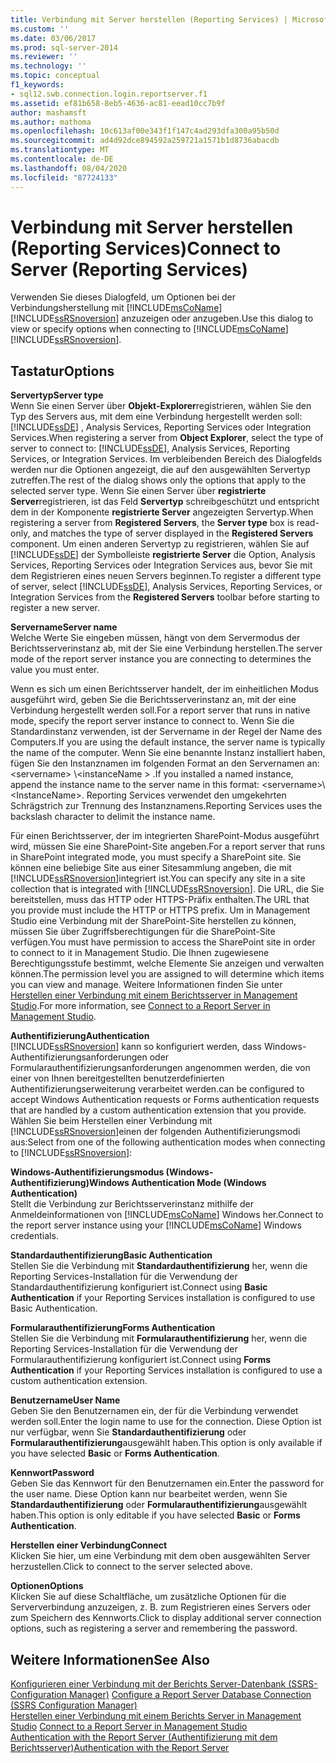 ```yaml
---
title: Verbindung mit Server herstellen (Reporting Services) | Microsoft-Dokumentation
ms.custom: ''
ms.date: 03/06/2017
ms.prod: sql-server-2014
ms.reviewer: ''
ms.technology: ''
ms.topic: conceptual
f1_keywords:
- sql12.swb.connection.login.reportserver.f1
ms.assetid: ef81b658-8eb5-4636-ac81-eead10cc7b9f
author: mashamsft
ms.author: mathoma
ms.openlocfilehash: 10c613af00e343f1f147c4ad293dfa300a95b50d
ms.sourcegitcommit: ad4d92dce894592a259721a1571b1d8736abacdb
ms.translationtype: MT
ms.contentlocale: de-DE
ms.lasthandoff: 08/04/2020
ms.locfileid: "87724133"
---
```

# <a name="connect-to-server-reporting-services"></a><span data-ttu-id="d0282-102">Verbindung mit Server herstellen (Reporting Services)</span><span class="sxs-lookup"><span data-stu-id="d0282-102">Connect to Server (Reporting Services)</span></span>
  <span data-ttu-id="d0282-103">Verwenden Sie dieses Dialogfeld, um Optionen bei der Verbindungsherstellung mit [!INCLUDE[msCoName](../includes/msconame-md.md)] [!INCLUDE[ssRSnoversion](../includes/ssrsnoversion-md.md)] anzuzeigen oder anzugeben.</span><span class="sxs-lookup"><span data-stu-id="d0282-103">Use this dialog to view or specify options when connecting to [!INCLUDE[msCoName](../includes/msconame-md.md)] [!INCLUDE[ssRSnoversion](../includes/ssrsnoversion-md.md)].</span></span>  
  
## <a name="options"></a><span data-ttu-id="d0282-104">Tastatur</span><span class="sxs-lookup"><span data-stu-id="d0282-104">Options</span></span>  
 <span data-ttu-id="d0282-105">**Servertyp**</span><span class="sxs-lookup"><span data-stu-id="d0282-105">**Server type**</span></span>  
 <span data-ttu-id="d0282-106">Wenn Sie einen Server über **Objekt-Explorer**registrieren, wählen Sie den Typ des Servers aus, mit dem eine Verbindung hergestellt werden soll: [!INCLUDE[ssDE](../includes/ssde-md.md)] , Analysis Services, Reporting Services oder Integration Services.</span><span class="sxs-lookup"><span data-stu-id="d0282-106">When registering a server from **Object Explorer**, select the type of server to connect to: [!INCLUDE[ssDE](../includes/ssde-md.md)], Analysis Services, Reporting Services, or Integration Services.</span></span> <span data-ttu-id="d0282-107">Im verbleibenden Bereich des Dialogfelds werden nur die Optionen angezeigt, die auf den ausgewählten Servertyp zutreffen.</span><span class="sxs-lookup"><span data-stu-id="d0282-107">The rest of the dialog shows only the options that apply to the selected server type.</span></span> <span data-ttu-id="d0282-108">Wenn Sie einen Server über **registrierte Server**registrieren, ist das Feld **Servertyp** schreibgeschützt und entspricht dem in der Komponente **registrierte Server** angezeigten Servertyp.</span><span class="sxs-lookup"><span data-stu-id="d0282-108">When registering a server from **Registered Servers**, the **Server type** box is read-only, and matches the type of server displayed in the **Registered Servers** component.</span></span> <span data-ttu-id="d0282-109">Um einen anderen Servertyp zu registrieren, wählen Sie auf [!INCLUDE[ssDE](../includes/ssde-md.md)] der Symbolleiste **registrierte Server** die Option, Analysis Services, Reporting Services oder Integration Services aus, bevor Sie mit dem Registrieren eines neuen Servers beginnen.</span><span class="sxs-lookup"><span data-stu-id="d0282-109">To register a different type of server, select [!INCLUDE[ssDE](../includes/ssde-md.md)], Analysis Services, Reporting Services, or Integration Services from the **Registered Servers** toolbar before starting to register a new server.</span></span>  
  
 <span data-ttu-id="d0282-110">**Servername**</span><span class="sxs-lookup"><span data-stu-id="d0282-110">**Server name**</span></span>  
 <span data-ttu-id="d0282-111">Welche Werte Sie eingeben müssen, hängt von dem Servermodus der Berichtsserverinstanz ab, mit der Sie eine Verbindung herstellen.</span><span class="sxs-lookup"><span data-stu-id="d0282-111">The server mode of the report server instance you are connecting to determines the value you must enter.</span></span>  
  
 <span data-ttu-id="d0282-112">Wenn es sich um einen Berichtsserver handelt, der im einheitlichen Modus ausgeführt wird, geben Sie die Berichtsserverinstanz an, mit der eine Verbindung hergestellt werden soll.</span><span class="sxs-lookup"><span data-stu-id="d0282-112">For a report server that runs in native mode, specify the report server instance to connect to.</span></span> <span data-ttu-id="d0282-113">Wenn Sie die Standardinstanz verwenden, ist der Servername in der Regel der Name des Computers.</span><span class="sxs-lookup"><span data-stu-id="d0282-113">If you are using the default instance, the server name is typically the name of the computer.</span></span> <span data-ttu-id="d0282-114">Wenn Sie eine benannte Instanz installiert haben, fügen Sie den Instanznamen im folgenden Format an den Servernamen an: \<servername> \\<instanceName \> .</span><span class="sxs-lookup"><span data-stu-id="d0282-114">If you installed a named instance, append the instance name to the server name in this format: \<servername>\\<InstanceName\>.</span></span> <span data-ttu-id="d0282-115">Reporting Services verwendet den umgekehrten Schrägstrich zur Trennung des Instanznamens.</span><span class="sxs-lookup"><span data-stu-id="d0282-115">Reporting Services uses the backslash character to delimit the instance name.</span></span>  
  
 <span data-ttu-id="d0282-116">Für einen Berichtsserver, der im integrierten SharePoint-Modus ausgeführt wird, müssen Sie eine SharePoint-Site angeben.</span><span class="sxs-lookup"><span data-stu-id="d0282-116">For a report server that runs in SharePoint integrated mode, you must specify a SharePoint site.</span></span> <span data-ttu-id="d0282-117">Sie können eine beliebige Site aus einer Sitesammlung angeben, die mit [!INCLUDE[ssRSnoversion](../includes/ssrsnoversion-md.md)]integriert ist.</span><span class="sxs-lookup"><span data-stu-id="d0282-117">You can specify any site in a site collection that is integrated with [!INCLUDE[ssRSnoversion](../includes/ssrsnoversion-md.md)].</span></span> <span data-ttu-id="d0282-118">Die URL, die Sie bereitstellen, muss das HTTP oder HTTPS-Präfix enthalten.</span><span class="sxs-lookup"><span data-stu-id="d0282-118">The URL that you provide must include the HTTP or HTTPS prefix.</span></span> <span data-ttu-id="d0282-119">Um in Management Studio eine Verbindung mit der SharePoint-Site herstellen zu können, müssen Sie über Zugriffsberechtigungen für die SharePoint-Site verfügen.</span><span class="sxs-lookup"><span data-stu-id="d0282-119">You must have permission to access the SharePoint site in order to connect to it in Management Studio.</span></span> <span data-ttu-id="d0282-120">Die Ihnen zugewiesene Berechtigungsstufe bestimmt, welche Elemente Sie anzeigen und verwalten können.</span><span class="sxs-lookup"><span data-stu-id="d0282-120">The permission level you are assigned to will determine which items you can view and manage.</span></span> <span data-ttu-id="d0282-121">Weitere Informationen finden Sie unter [Herstellen einer Verbindung mit einem Berichtsserver in Management Studio](../reporting-services/tools/connect-to-a-report-server-in-management-studio.md).</span><span class="sxs-lookup"><span data-stu-id="d0282-121">For more information, see [Connect to a Report Server in Management Studio](../reporting-services/tools/connect-to-a-report-server-in-management-studio.md).</span></span>  
  
 <span data-ttu-id="d0282-122">**Authentifizierung**</span><span class="sxs-lookup"><span data-stu-id="d0282-122">**Authentication**</span></span>  
 [!INCLUDE[ssRSnoversion](../includes/ssrsnoversion-md.md)] <span data-ttu-id="d0282-123">kann so konfiguriert werden, dass Windows-Authentifizierungsanforderungen oder Formularauthentifizierungsanforderungen angenommen werden, die von einer von Ihnen bereitgestellten benutzerdefinierten Authentifizierungserweiterung verarbeitet werden.</span><span class="sxs-lookup"><span data-stu-id="d0282-123">can be configured to accept Windows Authentication requests or Forms authentication requests that are handled by a custom authentication extension that you provide.</span></span> <span data-ttu-id="d0282-124">Wählen Sie beim Herstellen einer Verbindung mit [!INCLUDE[ssRSnoversion](../includes/ssrsnoversion-md.md)]einen der folgenden Authentifizierungsmodi aus:</span><span class="sxs-lookup"><span data-stu-id="d0282-124">Select from one of the following authentication modes when connecting to [!INCLUDE[ssRSnoversion](../includes/ssrsnoversion-md.md)]:</span></span>  
  
 <span data-ttu-id="d0282-125">**Windows-Authentifizierungsmodus (Windows-Authentifizierung)**</span><span class="sxs-lookup"><span data-stu-id="d0282-125">**Windows Authentication Mode (Windows Authentication)**</span></span>  
 <span data-ttu-id="d0282-126">Stellt die Verbindung zur Berichtsserverinstanz mithilfe der Anmeldeinformationen von [!INCLUDE[msCoName](../includes/msconame-md.md)] Windows her.</span><span class="sxs-lookup"><span data-stu-id="d0282-126">Connect to the report server instance using your [!INCLUDE[msCoName](../includes/msconame-md.md)] Windows credentials.</span></span>  
  
 <span data-ttu-id="d0282-127">**Standardauthentifizierung**</span><span class="sxs-lookup"><span data-stu-id="d0282-127">**Basic Authentication**</span></span>  
 <span data-ttu-id="d0282-128">Stellen Sie die Verbindung mit **Standardauthentifizierung** her, wenn die Reporting Services-Installation für die Verwendung der Standardauthentifizierung konfiguriert ist.</span><span class="sxs-lookup"><span data-stu-id="d0282-128">Connect using **Basic Authentication** if your Reporting Services installation is configured to use Basic Authentication.</span></span>  
  
 <span data-ttu-id="d0282-129">**Formularauthentifizierung**</span><span class="sxs-lookup"><span data-stu-id="d0282-129">**Forms Authentication**</span></span>  
 <span data-ttu-id="d0282-130">Stellen Sie die Verbindung mit **Formularauthentifizierung** her, wenn die Reporting Services-Installation für die Verwendung der Formularauthentifizierung konfiguriert ist.</span><span class="sxs-lookup"><span data-stu-id="d0282-130">Connect using **Forms Authentication** if your Reporting Services installation is configured to use a custom authentication extension.</span></span>  
  
 <span data-ttu-id="d0282-131">**Benutzername**</span><span class="sxs-lookup"><span data-stu-id="d0282-131">**User Name**</span></span>  
 <span data-ttu-id="d0282-132">Geben Sie den Benutzernamen ein, der für die Verbindung verwendet werden soll.</span><span class="sxs-lookup"><span data-stu-id="d0282-132">Enter the login name to use for the connection.</span></span> <span data-ttu-id="d0282-133">Diese Option ist nur verfügbar, wenn Sie **Standardauthentifizierung** oder **Formularauthentifizierung**ausgewählt haben.</span><span class="sxs-lookup"><span data-stu-id="d0282-133">This option is only available if you have selected **Basic** or **Forms Authentication**.</span></span>  
  
 <span data-ttu-id="d0282-134">**Kennwort**</span><span class="sxs-lookup"><span data-stu-id="d0282-134">**Password**</span></span>  
 <span data-ttu-id="d0282-135">Geben Sie das Kennwort für den Benutzernamen ein.</span><span class="sxs-lookup"><span data-stu-id="d0282-135">Enter the password for the user name.</span></span> <span data-ttu-id="d0282-136">Diese Option kann nur bearbeitet werden, wenn Sie **Standardauthentifizierung** oder **Formularauthentifizierung**ausgewählt haben.</span><span class="sxs-lookup"><span data-stu-id="d0282-136">This option is only editable if you have selected **Basic** or **Forms Authentication**.</span></span>  
  
 <span data-ttu-id="d0282-137">**Herstellen einer Verbindung**</span><span class="sxs-lookup"><span data-stu-id="d0282-137">**Connect**</span></span>  
 <span data-ttu-id="d0282-138">Klicken Sie hier, um eine Verbindung mit dem oben ausgewählten Server herzustellen.</span><span class="sxs-lookup"><span data-stu-id="d0282-138">Click to connect to the server selected above.</span></span>  
  
 <span data-ttu-id="d0282-139">**Optionen**</span><span class="sxs-lookup"><span data-stu-id="d0282-139">**Options**</span></span>  
 <span data-ttu-id="d0282-140">Klicken Sie auf diese Schaltfläche, um zusätzliche Optionen für die Serververbindung anzuzeigen, z. B. zum Registrieren eines Servers oder zum Speichern des Kennworts.</span><span class="sxs-lookup"><span data-stu-id="d0282-140">Click to display additional server connection options, such as registering a server and remembering the password.</span></span>  
  
## <a name="see-also"></a><span data-ttu-id="d0282-141">Weitere Informationen</span><span class="sxs-lookup"><span data-stu-id="d0282-141">See Also</span></span>  
 <span data-ttu-id="d0282-142">[Konfigurieren einer Verbindung mit der Berichts Server-Datenbank &#40;SSRS-Configuration Manager&#41;](../../2014/sql-server/install/configure-a-report-server-database-connection-ssrs-configuration-manager.md) </span><span class="sxs-lookup"><span data-stu-id="d0282-142">[Configure a Report Server Database Connection  &#40;SSRS Configuration Manager&#41;](../../2014/sql-server/install/configure-a-report-server-database-connection-ssrs-configuration-manager.md) </span></span>  
 <span data-ttu-id="d0282-143">[Herstellen einer Verbindung mit einem Berichts Server in Management Studio](../reporting-services/tools/connect-to-a-report-server-in-management-studio.md) </span><span class="sxs-lookup"><span data-stu-id="d0282-143">[Connect to a Report Server in Management Studio](../reporting-services/tools/connect-to-a-report-server-in-management-studio.md) </span></span>  
 [<span data-ttu-id="d0282-144">Authentication with the Report Server (Authentifizierung mit dem Berichtsserver)</span><span class="sxs-lookup"><span data-stu-id="d0282-144">Authentication with the Report Server</span></span>](../reporting-services/security/authentication-with-the-report-server.md)  
  
  
